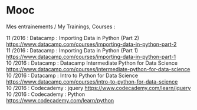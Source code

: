 # Mooc
Mes entrainements / My Trainings, Courses :

11   /2016 : Datacamp   : Importing Data in Python (Part 2)  
             https://www.datacamp.com/courses/importing-data-in-python-part-2    
11   /2016 : Datacamp   : Importing Data in Python (Part 1)  
             https://www.datacamp.com/courses/importing-data-in-python-part-1    
10   /2016 : Datacamp   : Datacamp Intermediate Python for Data Science  
             https://www.datacamp.com/courses/intermediate-python-for-data-science  
10   /2016 : Datacamp   : Intro to Python for Data Science  
             https://www.datacamp.com/courses/intro-to-python-for-data-science  
10   /2016 : Codecademy : jquery https://www.codecademy.com/learn/jquery  
10   /2016 : Codecademy : Python https://www.codecademy.com/learn/python  

